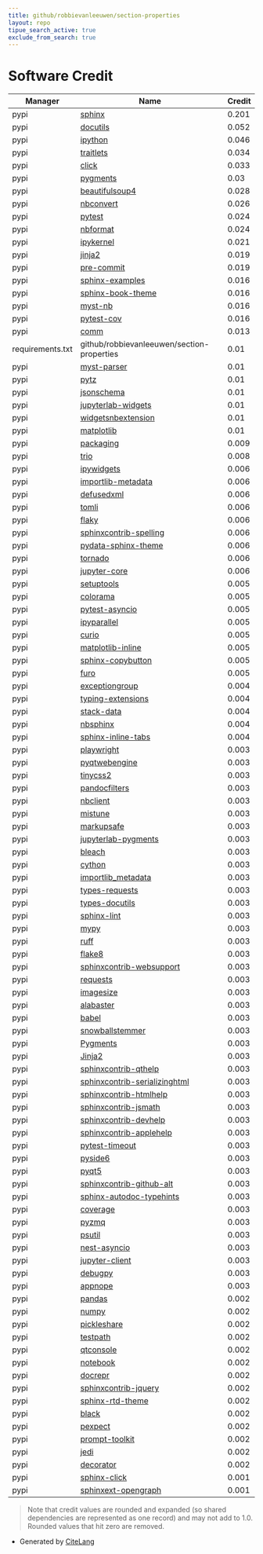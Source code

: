```yaml
---
title: github/robbievanleeuwen/section-properties
layout: repo
tipue_search_active: true
exclude_from_search: true
---
```

# Software Credit

|Manager|Name|Credit|
|-------|----|------|
|pypi|[sphinx](https://www.sphinx-doc.org/)|0.201|
|pypi|[docutils](https://pypi.org/project/docutils)|0.052|
|pypi|[ipython](https://ipython.org)|0.046|
|pypi|[traitlets](https://pypi.org/project/traitlets)|0.034|
|pypi|[click](https://pypi.org/project/click)|0.033|
|pypi|[pygments](https://pygments.org/)|0.03|
|pypi|[beautifulsoup4](https://pypi.org/project/beautifulsoup4)|0.028|
|pypi|[nbconvert](https://jupyter.org)|0.026|
|pypi|[pytest](https://pypi.org/project/pytest)|0.024|
|pypi|[nbformat](https://pypi.org/project/nbformat)|0.024|
|pypi|[ipykernel](https://ipython.org)|0.021|
|pypi|[jinja2](https://pypi.org/project/jinja2)|0.019|
|pypi|[pre-commit](https://pypi.org/project/pre-commit)|0.019|
|pypi|[sphinx-examples](https://pypi.org/project/sphinx-examples)|0.016|
|pypi|[sphinx-book-theme](https://pypi.org/project/sphinx-book-theme)|0.016|
|pypi|[myst-nb](https://pypi.org/project/myst-nb)|0.016|
|pypi|[pytest-cov](https://pypi.org/project/pytest-cov)|0.016|
|pypi|[comm](https://pypi.org/project/comm)|0.013|
|requirements.txt|github/robbievanleeuwen/section-properties|0.01|
|pypi|[myst-parser](https://pypi.org/project/myst-parser)|0.01|
|pypi|[pytz](https://pypi.org/project/pytz)|0.01|
|pypi|[jsonschema](https://pypi.org/project/jsonschema)|0.01|
|pypi|[jupyterlab-widgets](https://pypi.org/project/jupyterlab-widgets)|0.01|
|pypi|[widgetsnbextension](https://pypi.org/project/widgetsnbextension)|0.01|
|pypi|[matplotlib](https://pypi.org/project/matplotlib)|0.01|
|pypi|[packaging](https://pypi.org/project/packaging)|0.009|
|pypi|[trio](https://pypi.org/project/trio)|0.008|
|pypi|[ipywidgets](http://jupyter.org)|0.006|
|pypi|[importlib-metadata](https://pypi.org/project/importlib-metadata)|0.006|
|pypi|[defusedxml](https://pypi.org/project/defusedxml)|0.006|
|pypi|[tomli](https://pypi.org/project/tomli)|0.006|
|pypi|[flaky](https://pypi.org/project/flaky)|0.006|
|pypi|[sphinxcontrib-spelling](https://pypi.org/project/sphinxcontrib-spelling)|0.006|
|pypi|[pydata-sphinx-theme](https://pypi.org/project/pydata-sphinx-theme)|0.006|
|pypi|[tornado](https://pypi.org/project/tornado)|0.006|
|pypi|[jupyter-core](https://pypi.org/project/jupyter-core)|0.006|
|pypi|[setuptools](https://pypi.org/project/setuptools)|0.005|
|pypi|[colorama](https://pypi.org/project/colorama)|0.005|
|pypi|[pytest-asyncio](https://pypi.org/project/pytest-asyncio)|0.005|
|pypi|[ipyparallel](https://pypi.org/project/ipyparallel)|0.005|
|pypi|[curio](https://pypi.org/project/curio)|0.005|
|pypi|[matplotlib-inline](https://pypi.org/project/matplotlib-inline)|0.005|
|pypi|[sphinx-copybutton](https://github.com/executablebooks/sphinx-copybutton)|0.005|
|pypi|[furo](https://pradyunsg.me/furo/quickstart)|0.005|
|pypi|[exceptiongroup](https://pypi.org/project/exceptiongroup)|0.004|
|pypi|[typing-extensions](https://pypi.org/project/typing-extensions)|0.004|
|pypi|[stack-data](https://pypi.org/project/stack-data)|0.004|
|pypi|[nbsphinx](https://nbsphinx.readthedocs.io/)|0.004|
|pypi|[sphinx-inline-tabs](https://pypi.org/project/sphinx-inline-tabs)|0.004|
|pypi|[playwright](https://pypi.org/project/playwright)|0.003|
|pypi|[pyqtwebengine](https://pypi.org/project/pyqtwebengine)|0.003|
|pypi|[tinycss2](https://pypi.org/project/tinycss2)|0.003|
|pypi|[pandocfilters](https://pypi.org/project/pandocfilters)|0.003|
|pypi|[nbclient](https://pypi.org/project/nbclient)|0.003|
|pypi|[mistune](https://pypi.org/project/mistune)|0.003|
|pypi|[markupsafe](https://pypi.org/project/markupsafe)|0.003|
|pypi|[jupyterlab-pygments](https://pypi.org/project/jupyterlab-pygments)|0.003|
|pypi|[bleach](https://pypi.org/project/bleach)|0.003|
|pypi|[cython](https://pypi.org/project/cython)|0.003|
|pypi|[importlib_metadata](https://pypi.org/project/importlib_metadata)|0.003|
|pypi|[types-requests](https://pypi.org/project/types-requests)|0.003|
|pypi|[types-docutils](https://pypi.org/project/types-docutils)|0.003|
|pypi|[sphinx-lint](https://pypi.org/project/sphinx-lint)|0.003|
|pypi|[mypy](https://pypi.org/project/mypy)|0.003|
|pypi|[ruff](https://pypi.org/project/ruff)|0.003|
|pypi|[flake8](https://pypi.org/project/flake8)|0.003|
|pypi|[sphinxcontrib-websupport](https://pypi.org/project/sphinxcontrib-websupport)|0.003|
|pypi|[requests](https://pypi.org/project/requests)|0.003|
|pypi|[imagesize](https://pypi.org/project/imagesize)|0.003|
|pypi|[alabaster](https://pypi.org/project/alabaster)|0.003|
|pypi|[babel](https://pypi.org/project/babel)|0.003|
|pypi|[snowballstemmer](https://pypi.org/project/snowballstemmer)|0.003|
|pypi|[Pygments](https://pypi.org/project/Pygments)|0.003|
|pypi|[Jinja2](https://pypi.org/project/Jinja2)|0.003|
|pypi|[sphinxcontrib-qthelp](https://pypi.org/project/sphinxcontrib-qthelp)|0.003|
|pypi|[sphinxcontrib-serializinghtml](https://pypi.org/project/sphinxcontrib-serializinghtml)|0.003|
|pypi|[sphinxcontrib-htmlhelp](https://pypi.org/project/sphinxcontrib-htmlhelp)|0.003|
|pypi|[sphinxcontrib-jsmath](https://pypi.org/project/sphinxcontrib-jsmath)|0.003|
|pypi|[sphinxcontrib-devhelp](https://pypi.org/project/sphinxcontrib-devhelp)|0.003|
|pypi|[sphinxcontrib-applehelp](https://pypi.org/project/sphinxcontrib-applehelp)|0.003|
|pypi|[pytest-timeout](https://pypi.org/project/pytest-timeout)|0.003|
|pypi|[pyside6](https://pypi.org/project/pyside6)|0.003|
|pypi|[pyqt5](https://pypi.org/project/pyqt5)|0.003|
|pypi|[sphinxcontrib-github-alt](https://pypi.org/project/sphinxcontrib-github-alt)|0.003|
|pypi|[sphinx-autodoc-typehints](https://pypi.org/project/sphinx-autodoc-typehints)|0.003|
|pypi|[coverage](https://pypi.org/project/coverage)|0.003|
|pypi|[pyzmq](https://pypi.org/project/pyzmq)|0.003|
|pypi|[psutil](https://pypi.org/project/psutil)|0.003|
|pypi|[nest-asyncio](https://pypi.org/project/nest-asyncio)|0.003|
|pypi|[jupyter-client](https://pypi.org/project/jupyter-client)|0.003|
|pypi|[debugpy](https://pypi.org/project/debugpy)|0.003|
|pypi|[appnope](https://pypi.org/project/appnope)|0.003|
|pypi|[pandas](https://pypi.org/project/pandas)|0.002|
|pypi|[numpy](https://pypi.org/project/numpy)|0.002|
|pypi|[pickleshare](https://pypi.org/project/pickleshare)|0.002|
|pypi|[testpath](https://pypi.org/project/testpath)|0.002|
|pypi|[qtconsole](https://pypi.org/project/qtconsole)|0.002|
|pypi|[notebook](https://pypi.org/project/notebook)|0.002|
|pypi|[docrepr](https://pypi.org/project/docrepr)|0.002|
|pypi|[sphinxcontrib-jquery](https://pypi.org/project/sphinxcontrib-jquery)|0.002|
|pypi|[sphinx-rtd-theme](https://pypi.org/project/sphinx-rtd-theme)|0.002|
|pypi|[black](https://pypi.org/project/black)|0.002|
|pypi|[pexpect](https://pypi.org/project/pexpect)|0.002|
|pypi|[prompt-toolkit](https://pypi.org/project/prompt-toolkit)|0.002|
|pypi|[jedi](https://pypi.org/project/jedi)|0.002|
|pypi|[decorator](https://pypi.org/project/decorator)|0.002|
|pypi|[sphinx-click](https://github.com/click-contrib/sphinx-click)|0.001|
|pypi|[sphinxext-opengraph](https://github.com/wpilibsuite/sphinxext-opengraph)|0.001|


> Note that credit values are rounded and expanded (so shared dependencies are represented as one record) and may not add to 1.0. Rounded values that hit zero are removed.


- Generated by [CiteLang](https://github.com/vsoch/citelang)
